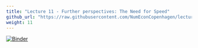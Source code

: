 ```yaml
---
title: "Lecture 11 - Further perspectives: The Need for Speed"
github_url: "https://raw.githubusercontent.com/NumEconCopenhagen/lectures-2019/master/11/The_need_for_speed.ipynb"
weight: 11
---
```

[![Binder](https://mybinder.org/badge_logo.svg)](https://mybinder.org/v2/gh/NumEconCopenhagen/lectures-2019/master?urlpath=lab/tree/11/The_need_for_speed.ipynb
)
